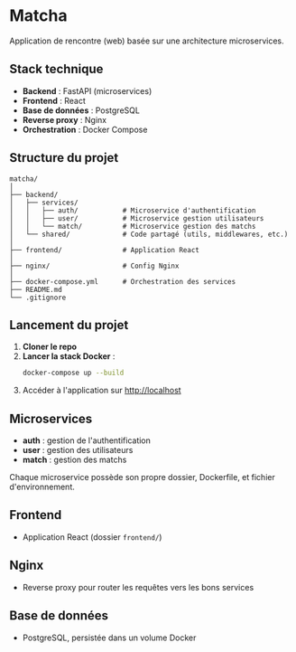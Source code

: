 # Matcha

Application de rencontre (web) basée sur une architecture microservices.

## Stack technique

- **Backend** : FastAPI (microservices)
- **Frontend** : React
- **Base de données** : PostgreSQL
- **Reverse proxy** : Nginx
- **Orchestration** : Docker Compose

## Structure du projet

```
matcha/
│
├── backend/
│   ├── services/
│   │   ├── auth/           # Microservice d'authentification
│   │   ├── user/           # Microservice gestion utilisateurs
│   │   └── match/          # Microservice gestion des matchs
│   └── shared/             # Code partagé (utils, middlewares, etc.)
│
├── frontend/               # Application React
│
├── nginx/                  # Config Nginx
│
├── docker-compose.yml      # Orchestration des services
├── README.md
└── .gitignore
```

## Lancement du projet

1. **Cloner le repo**
2. **Lancer la stack Docker** :
   ```sh
   docker-compose up --build
   ```
3. Accéder à l'application sur [http://localhost](http://localhost)

## Microservices

- **auth** : gestion de l'authentification
- **user** : gestion des utilisateurs
- **match** : gestion des matchs

Chaque microservice possède son propre dossier, Dockerfile, et fichier d'environnement.

## Frontend

- Application React (dossier `frontend/`)

## Nginx

- Reverse proxy pour router les requêtes vers les bons services

## Base de données

- PostgreSQL, persistée dans un volume Docker
